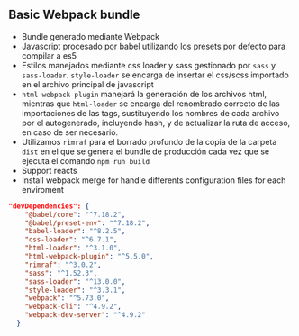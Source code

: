 ## Basic Webpack bundle

- Bundle generado mediante Webpack
- Javascript procesado por babel utilizando los presets por defecto para compilar a es5
- Estilos manejados mediante css loader y sass gestionado por `sass` y `sass-loader`. `style-loader` se encarga de insertar el css/scss importado en el archivo principal de javascript
- `html-webpack-plugin` manejará la generación de los archivos html, mientras que `html-loader` se encarga del renombrado correcto de las importaciones de las tags, sustituyendo los nombres de cada archivo por el autogenerado, incluyendo hash, y de actualizar la ruta de acceso, en caso de ser necesario.
- Utilizamos `rimraf` para el borrado profundo de la copia de la carpeta `dist` en el que se genera el bundle de producción cada vez que se ejecuta el comando `npm run build`
- Support reacts
- Install webpack merge for handle differents configuration files for each enviroment

```json
"devDependencies": {
    "@babel/core": "^7.18.2",
    "@babel/preset-env": "^7.18.2",
    "babel-loader": "^8.2.5",
    "css-loader": "^6.7.1",
    "html-loader": "^3.1.0",
    "html-webpack-plugin": "^5.5.0",
    "rimraf": "^3.0.2",
    "sass": "^1.52.3",
    "sass-loader": "^13.0.0",
    "style-loader": "^3.3.1",
    "webpack": "^5.73.0",
    "webpack-cli": "^4.9.2",
    "webpack-dev-server": "^4.9.2"
  }
```
